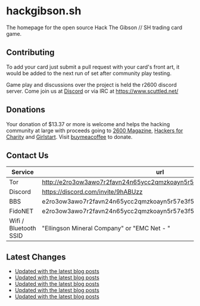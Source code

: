 # hackgibson.sh
The homepage for the open source Hack The Gibson // SH trading card game.


## Contributing

To add your card just submit a pull request with your card's front art, it would be added to the next run of set after community play testing.

Game play and discussions over the project is held the r2600 discord server. Come join us at [Discord](https://discord.com/invite/9hABUzz) or via IRC at https://www.scuttled.net/


## Donations

Your donation of $13.37 or more is welcome and helps the hacking community at large with proceeds going to [2600 Magazine](https://2600.com/), [Hackers for Charity](https://hackersforcharity.org) and [Girlstart](https://girlstart.org).  Visit [buymeacoffee](https://www.buymeacoffee.com/hackgibson.sh) to donate.


## Contact Us

Service | url
-|-
Tor | http://e2ro3ow3awo7r2favn24n65ycc2qmzkoayn5r57e3f56nvjwdcgg32ad.onion
Discord | https://discord.com/invite/9hABUzz
BBS | e2ro3ow3awo7r2favn24n65ycc2qmzkoayn5r57e3f56nvjwdcgg32ad.onion:23
FidoNET | e2ro3ow3awo7r2favn24n65ycc2qmzkoayn5r57e3f56nvjwdcgg32ad.onion:24554
Wifi / Bluetooth SSID | "Ellingson Mineral Company" or "EMC Net - <fidonet address>"

## Latest Changes
<!-- BLOG-POST-LIST:START -->
- [Updated with the latest blog posts](https://github.com/DFW2600/hackgibson.sh/commit/623f564bd8f7161e6d39779b3c9c9cfee632b350)
- [Updated with the latest blog posts](https://github.com/DFW2600/hackgibson.sh/commit/c7eeb1f746230adf29f0d2f3e63439ec714786e5)
- [Updated with the latest blog posts](https://github.com/DFW2600/hackgibson.sh/commit/ba4ba713b1470bf010b783adc3ba3ab40d01bf0a)
- [Updated with the latest blog posts](https://github.com/DFW2600/hackgibson.sh/commit/7c5bd5127c8a9e6a65a1b696ee35cb18117ba65c)
- [Updated with the latest blog posts](https://github.com/DFW2600/hackgibson.sh/commit/ee4206e33d4b4775d64573773a82e1c982e468c2)
<!-- BLOG-POST-LIST:END -->

